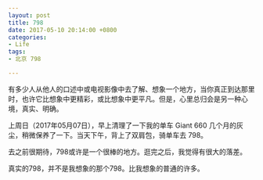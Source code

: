 ```yaml
---
layout: post
title: 798
date: 2017-05-10 20:14:00 +0800
categories:
- Life
tags:
- 北京 798

---
```


有多少人从他人的口述中或电视影像中去了解、想象一个地方，当你真正到达那里时，也许它比想象中更精彩，或比想象中更平凡。但是，心里总归会是另一种心境，真实、明确。

上周日（2017年05月07日），早上清理了一下我的单车 Giant 660 几个月的灰尘，稍微保养了一下。当天下午，背上了双肩包，骑单车去 798。

去之前很期待，798或许是一个很棒的地方。逛完之后，我觉得有很大的落差。

真实的798，并不是我想象的那个798。比我想象的普通的许多。
